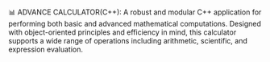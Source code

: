 📊 ADVANCE CALCULATOR(C++): 
A robust and modular C++ application for performing both basic and advanced mathematical computations. Designed with object-oriented principles and efficiency in mind, this calculator supports a wide range of operations including arithmetic, scientific, and expression evaluation.
